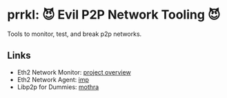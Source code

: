 # prrkl: 😈 Evil P2P Network Tooling 😈

Tools to monitor, test, and break p2p networks.

## Links

- Eth2 Network Monitor: [project overview](https://github.com/prrkl/docs/blob/master/project-overview.md)
- Eth2 Network Agent: [imp](https://github.com/prrkl/imp)
- Libp2p for Dummies: [mothra](https://github.com/prrkl/mothra)

